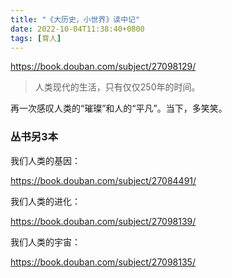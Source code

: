 ```yaml
---
title: "《大历史，小世界》读中记"
date: 2022-10-04T11:38:40+0800
tags: [育人]
---
```


<https://book.douban.com/subject/27098129/>

> 人类现代的生活，只有仅仅250年的时间。

再一次感叹人类的“璀璨”和人的“平凡”。当下，多笑笑。

<!--more-->

### 丛书另3本

我们人类的基因：

<https://book.douban.com/subject/27084491/>

我们人类的进化：

<https://book.douban.com/subject/27098139/>

我们人类的宇宙：

<https://book.douban.com/subject/27098135/>